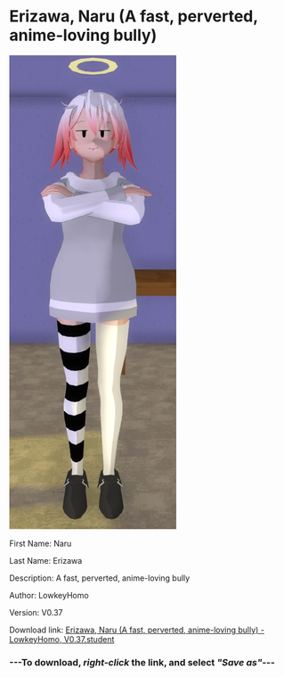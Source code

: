 # Erizawa, Naru (A fast, perverted, anime-loving bully)

<img src = "https://raw.githubusercontent.com/Arbiter1223/Daigaku-Gurashi-Custom-Students/master/Students/Files/Erizawa%2C%20Naru%20(A%20fast%2C%20perverted%2C%20anime-loving%20bully).png">

First Name: Naru

Last Name: Erizawa

Description: A fast, perverted, anime-loving bully

Author: LowkeyHomo

Version: V0.37

Download link: <a href="https://raw.githubusercontent.com/Arbiter1223/Daigaku-Gurashi-Custom-Students/master/Students/Files/Erizawa%2C%20Naru%20(A%20fast%2C%20perverted%2C%20anime-loving%20bully)%20-%20LowkeyHomo%2C%20V0.37.student">Erizawa, Naru (A fast, perverted, anime-loving bully) - LowkeyHomo, V0.37.student</a>

### ---**To download, _right-click_ the link, and select _"Save as"_**---
